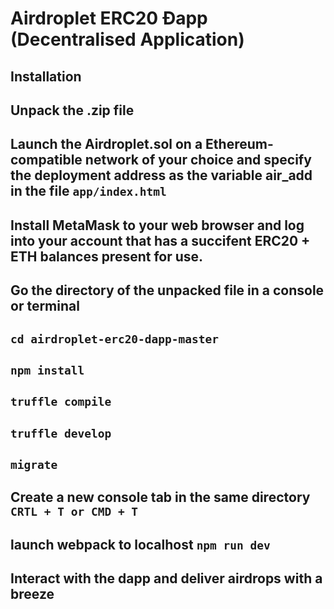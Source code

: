 # Airdroplet ERC20 Ðapp (Decentralised Application) 

## Installation

## Unpack the .zip file

## Launch the Airdroplet.sol on a Ethereum-compatible network of your choice and specify the deployment address as the variable air_add in the file `app/index.html`

## Install MetaMask to your web browser and log into your account that has a succifent ERC20 + ETH balances present for use.

## Go the directory of the unpacked file in a console or terminal

## `cd airdroplet-erc20-dapp-master`

## `npm install`

## `truffle compile`

## `truffle develop`

## `migrate` 

## Create a new console tab in the same directory `CRTL + T or CMD + T`

## launch webpack to localhost `npm run dev`

## Interact with the dapp and deliver airdrops with a breeze 
